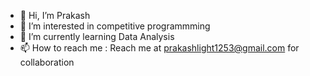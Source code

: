 - 👋 Hi, I’m Prakash
- 👀 I’m interested in competitive programmming
- 🌱 I’m currently learning Data Analysis
- 📫 How to reach me : Reach me at prakashlight1253@gmail.com for collaboration

<!---
Light-9630/Light-9630 is a ✨ special ✨ repository because its `README.md` (this file) appears on your GitHub profile.
You can click the  Preview l ink to take a look at your changes.
--->
